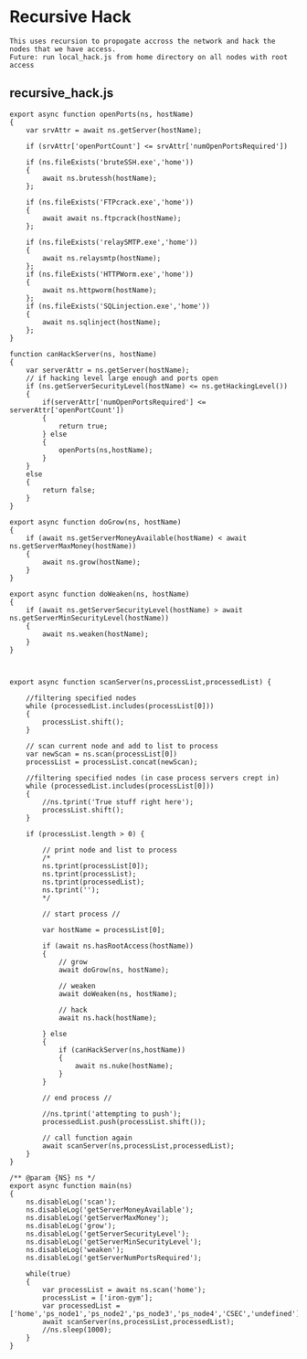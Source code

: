 # Recursive Hack

	This uses recursion to propogate accross the network and hack the nodes that we have access.
	Future: run local_hack.js from home directory on all nodes with root access
	
## recursive_hack.js

    export async function openPorts(ns, hostName)
    {
        var srvAttr = await ns.getServer(hostName);

        if (srvAttr['openPortCount'] <= srvAttr['numOpenPortsRequired'])

        if (ns.fileExists('bruteSSH.exe','home')) 
        {
            await ns.brutessh(hostName);
        };

        if (ns.fileExists('FTPcrack.exe','home')) 
        {
            await await ns.ftpcrack(hostName);
        };

        if (ns.fileExists('relaySMTP.exe','home')) 
        {
            await ns.relaysmtp(hostName);
        };
        if (ns.fileExists('HTTPWorm.exe','home')) 
        {
            await ns.httpworm(hostName);
        };
        if (ns.fileExists('SQLinjection.exe','home')) 
        {
            await ns.sqlinject(hostName);
        };
    }

    function canHackServer(ns, hostName)
    {
        var serverAttr = ns.getServer(hostName);
        // if hacking level large enough and ports open
        if (ns.getServerSecurityLevel(hostName) <= ns.getHackingLevel())
        {
            if(serverAttr['numOpenPortsRequired'] <= serverAttr['openPortCount'])
            {
                return true;
            } else
            {
                openPorts(ns,hostName);
            }
        }
        else
        {
            return false;
        }
    }

    export async function doGrow(ns, hostName)
    {
        if (await ns.getServerMoneyAvailable(hostName) < await ns.getServerMaxMoney(hostName))
        {
            await ns.grow(hostName);
        } 
    }

    export async function doWeaken(ns, hostName)
    {
        if (await ns.getServerSecurityLevel(hostName) > await ns.getServerMinSecurityLevel(hostName))
        {
            await ns.weaken(hostName);
        }
    }



    export async function scanServer(ns,processList,processedList) {

        //filtering specified nodes
        while (processedList.includes(processList[0]))
        {
            processList.shift();
        }

        // scan current node and add to list to process
        var newScan = ns.scan(processList[0])
        processList = processList.concat(newScan);

        //filtering specified nodes (in case process servers crept in)
        while (processedList.includes(processList[0]))
        {
            //ns.tprint('True stuff right here');
            processList.shift();
        }

        if (processList.length > 0) {

            // print node and list to process
            /*
            ns.tprint(processList[0]);
            ns.tprint(processList);
            ns.tprint(processedList);
            ns.tprint('');
            */

            // start process //

            var hostName = processList[0];

            if (await ns.hasRootAccess(hostName))
            {
                // grow
                await doGrow(ns, hostName);

                // weaken
                await doWeaken(ns, hostName);

                // hack
                await ns.hack(hostName);

            } else
            {
                if (canHackServer(ns,hostName))
                {
                    await ns.nuke(hostName);
                }
            }

            // end process //

            //ns.tprint('attempting to push');
            processedList.push(processList.shift()); 

            // call function again
            await scanServer(ns,processList,processedList);
        }
    }

    /** @param {NS} ns */
    export async function main(ns) 
    {
        ns.disableLog('scan');
        ns.disableLog('getServerMoneyAvailable');
        ns.disableLog('getServerMaxMoney');
        ns.disableLog('grow');
        ns.disableLog('getServerSecurityLevel');
        ns.disableLog('getServerMinSecurityLevel');
        ns.disableLog('weaken');
        ns.disableLog('getServerNumPortsRequired');
        
        while(true)
        {
            var processList = await ns.scan('home');
            processList = ['iron-gym'];
            var processedList = ['home','ps_node1','ps_node2','ps_node3','ps_node4','CSEC','undefined'];
            await scanServer(ns,processList,processedList);
            //ns.sleep(1000);
        }
    }